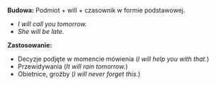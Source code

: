 **Budowa:** Podmiot + will + czasownik w formie podstawowej.

- _I will call you tomorrow._
- _She will be late._

**Zastosowanie:**

- Decyzje podjęte w momencie mówienia (_I will help you with that._)
- Przewidywania (_It will rain tomorrow._)
- Obietnice, groźby (_I will never forget this._)